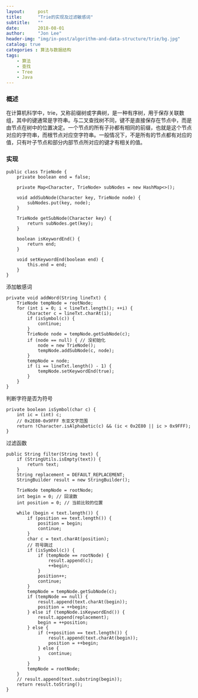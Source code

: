 ```yaml
---
layout:     post
title:      "Trie的实现及过滤敏感词"
subtitle:   ""
date:       2018-08-01
author:     "Jon Lee"
header-img: "img/in-post/algorithm-and-data-structure/trie/bg.jpg"
catalog: true
categories : 算法与数据结构
tags:
    - 算法
    - 查找
    - Tree
    - Java
---
```


### 概述

在计算机科学中，trie，又称前缀树或字典树，是一种有序树，用于保存关联数组，其中的键通常是字符串。与二叉查找树不同，键不是直接保存在节点中，而是由节点在树中的位置决定。一个节点的所有子孙都有相同的前缀，也就是这个节点对应的字符串，而根节点对应空字符串。一般情况下，不是所有的节点都有对应的值，只有叶子节点和部分内部节点所对应的键才有相关的值。

### 实现

    public class TrieNode {
        private boolean end = false;

        private Map<Character, TrieNode> subNodes = new HashMap<>();

        void addSubNode(Character key, TrieNode node) {
            subNodes.put(key, node);
        }

        TrieNode getSubNode(Character key) {
            return subNodes.get(key);
        }

        boolean isKeywordEnd() {
            return end;
        }

        void setKeywordEnd(boolean end) {
            this.end = end;
        }
    }

添加敏感词

    private void addWord(String lineTxt) {
        TrieNode tempNode = rootNode;
        for (int i = 0; i < lineTxt.length(); ++i) {
            Character c = lineTxt.charAt(i);
            if (isSymbol(c)) {
                continue;
            }
            TrieNode node = tempNode.getSubNode(c);
            if (node == null) { // 没初始化
                node = new TrieNode();
                tempNode.addSubNode(c, node);
            }
            tempNode = node;
            if (i == lineTxt.length() - 1) {
                tempNode.setKeywordEnd(true);
            }
        }
    }

判断字符是否为符号

    private boolean isSymbol(char c) {
        int ic = (int) c;
        // 0x2E80-0x9FFF 东亚文字范围
        return !Character.isAlphabetic(c) && (ic < 0x2E80 || ic > 0x9FFF);
    }

过滤函数

    public String filter(String text) {
		if (StringUtils.isEmpty(text)) {
			return text;
		}
		String replacement = DEFAULT_REPLACEMENT;
		StringBuilder result = new StringBuilder();

		TrieNode tempNode = rootNode;
		int begin = 0; // 回滚数
		int position = 0; // 当前比较的位置

		while (begin < text.length()) {
			if (position == text.length()) {
				position = begin;
				continue;
			}
			char c = text.charAt(position);
			// 符号跳过
			if (isSymbol(c)) {
				if (tempNode == rootNode) {
					result.append(c);
					++begin;
				}
				position++;
				continue;
			}
			tempNode = tempNode.getSubNode(c);
			if (tempNode == null) {
				result.append(text.charAt(begin));
				position = ++begin;
			} else if (tempNode.isKeywordEnd()) {
				result.append(replacement);
				begin = ++position;
			} else {
				if (++position == text.length()) {
					result.append(text.charAt(begin));
					position = ++begin;
				} else {
					continue;
				}
			}
			tempNode = rootNode;
		}
		// result.append(text.substring(begin));
		return result.toString();
	}

